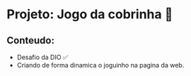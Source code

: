 # Projeto: Jogo da cobrinha 🐍

## Conteudo:
- Desafio da DIO ✅
- Criando de forma dinamica o joguinho na pagina da web.
